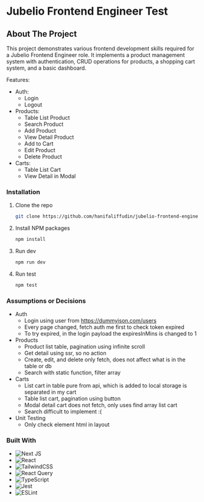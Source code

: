 # Jubelio Frontend Engineer Test

## About The Project

This project demonstrates various frontend development skills required for a Jubelio Frontend Engineer role. It implements a product management system with authentication, CRUD operations for products, a shopping cart system, and a basic dashboard.

Features:

- Auth:
  - Login
  - Logout
- Products:
  - Table List Product
  - Search Product
  - Add Product
  - View Detail Product
  - Add to Cart
  - Edit Product
  - Delete Product
- Carts:
  - Table List Cart
  - View Detail in Modal

### Installation

1. Clone the repo
   ```sh
   git clone https://github.com/hanifaliffudin/jubelio-frontend-engineer-test.git
   ```
2. Install NPM packages
   ```sh
   npm install
   ```
3. Run dev
   ```sh
   npm run dev
   ```
4. Run test
   ```sh
   npm test
   ```

### Assumptions or Decisions

- Auth
  - Login using user from https://dummyjson.com/users
  - Every page changed, fetch auth me first to check token expired
  - To try expired, in the login payload the expiresInMins is changed to 1
- Products
  - Product list table, pagination using infinite scroll
  - Get detail using ssr, so no action
  - Create, edit, and delete only fetch, does not affect what is in the table or db
  - Search with static function, filter array
- Carts
  - List cart in table pure from api, which is added to local storage is separated in my cart
  - Table list cart, pagination using button
  - Modal detail cart does not fetch, only uses find array list cart
  - Search difficult to implement :(
- Unit Testing
  - Only check element html in layout

### Built With

- ![Next JS](https://img.shields.io/badge/Next-black?style=for-the-badge&logo=next.js&logoColor=white)
- ![React](https://img.shields.io/badge/react-%2320232a.svg?style=for-the-badge&logo=react&logoColor=%2361DAFB)
- ![TailwindCSS](https://img.shields.io/badge/tailwindcss-%2338B2AC.svg?style=for-the-badge&logo=tailwind-css&logoColor=white)
- ![React Query](https://img.shields.io/badge/-React%20Query-FF4154?style=for-the-badge&logo=react%20query&logoColor=white)
- ![TypeScript](https://img.shields.io/badge/typescript-%23007ACC.svg?style=for-the-badge&logo=typescript&logoColor=white)
- ![Jest](https://img.shields.io/badge/-jest-%23C21325?style=for-the-badge&logo=jest&logoColor=white)
- ![ESLint](https://img.shields.io/badge/ESLint-4B3263?style=for-the-badge&logo=eslint&logoColor=white)
